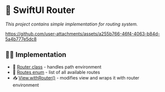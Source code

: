 # 🚏 SwiftUI Router

_This project contains simple implementation for routing system._

https://github.com/user-attachments/assets/a255b766-46f4-4063-b84d-5a4b777e5dc8

## 👨‍💻 Implementation

- 🫸  [Router class](https://github.com/XenoPOMP/swiftui-router-example/blob/main/Milestone%20Grid/Routing/Router.swift) - handles path environment
- 🚏  [Routes enum](https://github.com/XenoPOMP/swiftui-router-example/blob/main/Milestone%20Grid/Routing/Route.swift) - list of all available routes
- 📥  [View.withRouter()](https://github.com/XenoPOMP/swiftui-router-example/blob/main/Milestone%20Grid/Extensions/RoutingExtensions.swift) - modifies view and wraps it with router environment
